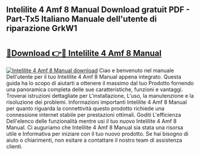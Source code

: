 ## Intelilite 4 Amf 8 Manual Download gratuit PDF - Part-Tx5 Italiano Manuale dell'utente di riparazione GrkW1

# <h2><a href="http://df94fq8.blite.top/?on=Intelilite+4+Amf+8+Manual">🔗Download 👉🔴 Intelilite 4 Amf 8 Manual</a></h2>

[![Intelilite 4 Amf 8 Manual download](https://i.imgur.com/lujVjoI.png)](http://df94fq8.blite.top/?on=Intelilite+4+Amf+8+Manual)
Ciao e benvenuto nel manuale Dell'utente per il tuo Intelilite 4 Amf 8 Manual appena integrato. Questa guida ha lo scopo di aiutarti a ottenere il massimo dal tuo Prodotto fornendo una panoramica completa delle sue caratteristiche, funzioni e vantaggi. Troverai istruzioni dettagliate per L'installazione, L'uso, la manutenzione e la risoluzione dei problemi. Informazioni importanti Intelilite 4 Amf 8 Manual per quanto riguarda la connettività questo prodotto richiede una connessione internet stabile per prestazioni ottimali. Goditi L'efficienza Dell'elenco delle funzionalità mentre usi il tuo nuovo Intelilite 4 Amf 8 Manual. Ci auguriamo che Intelilite 4 Amf 8 Manual sia stata una risorsa utile e Informativa per iniziare con il tuo nuovo prodotto. Se hai bisogno di aiuto o chiarimenti, non esitare a contattare il nostro team di assistenza clienti.
